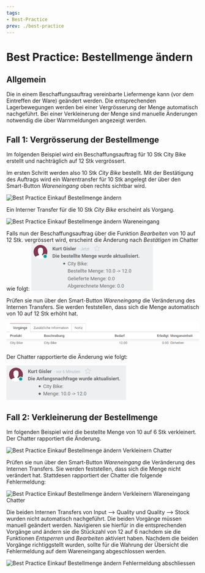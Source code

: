 ```yaml
---
tags:
- Best-Practice
prev: ./best-practice
---
```

# Best Practice: Bestellmenge ändern

## Allgemein

Die in einem Beschaffungsauftrag vereinbarte Liefermenge kann (vor dem Eintreffen der Ware) geändert werden. Die entsprechenden Lagerbewegungen werden bei einer Vergrösserung der Menge automatisch nachgeführt. Bei einer Verkleinerung der Menge sind manuelle Änderungen notwendig die über Warnmeldungen angezeigt werden.

## Fall 1: Vergrösserung der Bestellmenge

Im folgenden Beispiel wird ein Beschaffungsauftrag für 10 Stk City Bike erstellt und nachträglich auf 12 Stk vergrössert.

Im ersten Schritt werden also 10 Stk *City Bike* bestellt. Mit der Bestätigung des Auftrags wird ein Warentransfer für 10 Stk angelegt der über den Smart-Button *Wareneingang* oben rechts sichtbar wird. 

![Best Practice Einkauf Bestellmenge ändern](assets/Best%20Practice%20Einkauf%20Bestellmenge%20ändern.png)

Ein Interner Transfer für die 10 Stk *City Bike* erscheint als Vorgang.

![Best Practice Einkauf Bestellmenge ändern Wareneingang](assets/Best%20Practice%20Einkauf%20Bestellmenge%20ändern%20Wareneingang.png)

Falls nun der Beschaffungsauftrag über die Funktion *Bearbeiten* von 10 auf 12 Stk. vergrössert wird, erscheint die Änderung nach *Bestätigen* im Chatter wie folgt:
![Best Practice Einkauf Bestellmenge ändern Vergrösserung Chatter](assets/Best%20Practice%20Einkauf%20Bestellmenge%20ändern%20Vergrösserung%20Chatter.png)

Prüfen sie nun über den Smart-Button *Wareneingang* die Veränderung des Internen Transfers. Sie werden feststellen, dass sich die Menge automatisch von 10 auf 12 Stk erhöht hat.

![Best Practice Einkauf Bestellmenge ändern Wareneingang Vergrösserung](assets/Best%20Practice%20Einkauf%20Bestellmenge%20ändern%20Wareneingang%20Vergrösserung.png)

Der Chatter rapportierte die Änderung wie folgt:

![Best Practice Einkauf Bestellmenge ändern Vergrösserung Wareneingang Chatter](assets/Best%20Practice%20Einkauf%20Bestellmenge%20ändern%20Vergrösserung%20Wareneingang%20Chatter.png)

## Fall 2: Verkleinerung der Bestellmenge

Im folgenden Beispiel wird die bestellte Menge von 10 auf 6 Stk verkleinert. Der Chatter rapportiert die Änderung.

![Best Practice Einkauf Bestellmenge ändern Verkleinern Chatter](assets/Best%20Practice%20Einkauf%20Bestellmenge%20ändern%20Verkleinern%20Chatter.png)

Prüfen sie nun über den Smart-Button *Wareneingang* die Veränderung des Internen Transfers. Sie werden feststellen, dass sich die Menge nicht verändert hat. Stattdesen rapportiert der Chatter die folgende Fehlermeldung:

![Best Practice Einkauf Bestellmenge ändern Verkleinern Wareneingang Chatter](assets/Best%20Practice%20Einkauf%20Bestellmenge%20ändern%20Verkleinern%20Wareneingang%20Chatter.png)

Die beiden Internen Transfers von Input --> Quality und Quality --> Stock wurden nicht automatisch nachgeführt. Die beiden Vorgänge müssen manuell geändert werden. Navigieren sie hierfür in die entsprechenden Vorgänge und ändern sie die Stückzahl von 12 auf 6 nachdem sie die Funktionen *Entsperren* und *Bearbeiten* aktiviert haben. Nachdem die beiden Vorgänge richtiggstellt wurden, sollte für die Wahrung der Übersicht die Fehlermeldung auf dem Wareneingang abgeschlossen werden.

![Best Practice Einkauf Bestellmenge ändern Fehlermeldung abschliessen](assets/Best%20Practice%20Einkauf%20Bestellmenge%20ändern%20Fehlermeldung%20abschliessen.gif)
